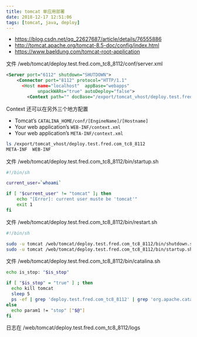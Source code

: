 ```yaml
---
title: tomcat 单应用部署
date: 2018-12-17 12:51:06
tags: [tomcat, java, deploy]
---
```


* <https://blog.csdn.net/qq_22627687/article/details/76555886>
* <http://tomcat.apache.org/tomcat-8.5-doc/config/index.html>
* <https://www.baeldung.com/tomcat-root-application>

<!--more-->

文件 /web/tomcat/deploy.test.fred.com_tc8_8112/conf/server.xml

```xml
<Server port="6112" shutdown="SHUTDOWN">
    <Connector port="8112" protocol="HTTP/1.1"
      <Host name="localhost"  appBase="webapps"
            unpackWARs="true" autoDeploy="false">
        <Context path="" docBase="/export/tomcat_vhost/deploy.test.fred.com_tc8_8112" debug="0" reloadable="false">
```

Context 还可以在另外三个地方配置

* Tomcat’s `CATALINA_HOME/conf/[EngineName]/[Hostname]`
* Your web application’s `WEB-INF/context.xml`
* Your web application’s `META-INF/context.xml`

```sh
ls /export/tomcat_vhost/deploy.test.fred.com_tc8_8112
META-INF  WEB-INF
```

文件 /web/tomcat/deploy.test.fred.com_tc8_8112/bin/startup.sh

```sh
#!/bin/sh

current_user=`whoami`

if [ "$current_user" != "tomcat" ]; then
    echo "[Error]: current user muste be 'tomcat'"
    exit 1
fi
```

文件 /web/tomcat/deploy.test.fred.com_tc8_8112/bin/restart.sh

```sh
#!/bin/sh

sudo -u tomcat /web/tomcat/deploy.test.fred.com_tc8_8112/bin/shutdown.sh
sudo -u tomcat /web/tomcat/deploy.test.fred.com_tc8_8112/bin/startup.sh
```

文件 /web/tomcat/deploy.test.fred.com_tc8_8112/bin/catalina.sh

```sh
echo is_stop: "$is_stop"

if [ "$is_stop" = "true" ] ; then
  echo kill tomcat
  sleep 5
  ps -ef | grep 'deploy.test.fred.com_tc8_8112' | grep 'org.apache.catalina.startup.Bootstrap start' | grep -v grep | awk '{print $2}' | xargs kill -9
else
  echo param1 != "stop" ["$@"]
fi
```

日志在 /web/tomcat/deploy.test.fred.com_tc8_8112/logs
